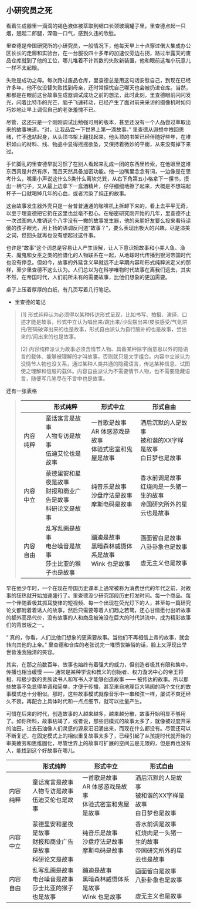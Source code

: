 ## 小研究员之死



看着生成器里一滴滴的褐色液体被萃取到细口长颈玻璃罐子里，里查德点起一只烟，翘起二郎腿，深吸一口气，感到久违的欣慰。

里查德是帝国研究所的小研究员，一般情况下，他每天早上十点穿过偌大集成办公区长长的走廊和实验台，在一台服役四十多年的加速仪旁边右拐，路过半露天的废品仓库就到了他的工位，哪儿堆着不计其数的失败新装置，他和眼前这堆小玩意儿一样不太起眼。

失败是成功之母。每次路过废品仓库，里查德总是用这句话安慰自己，到现在已经许多年，他不仅没替失败找到母亲，还时常担忧自己哪天也会被扔进仓库。当然，那都是在眼前这台故事生成器调试成功之前的想法，此时此刻，里查德眼前闪闪发光，闪着比特币的光芒，脑子飞速转动，已经产生了面对前来采访的摄像机时如何巧妙地让早上调侃自己的老张羞愧不已。

尽管，这还只是一个刚刚调试出勉强可用的版本，甚至还没有一个人品尝过萃取出来的故事味道。“对，让我品尝一下世界上第一滴故事。” 里查德从遐想中拽回思绪，忙不迭站起身，从头顶书架上翻找起来。他头顶的书架已经伴随好些年，在堆积如山的材料、线、物品中显得摇摇欲坠，又保持着微妙的平衡，从来没有掉下来过。

手忙脚乱的里查德早就习惯了在别人看起来乱成一团的东西里检索，在他眼里这堆东西真是井然有序，而且天然具备加密功能。他一边嘴里念念有词，一边像是在思考什么，嘴里小声说这什么S类什么离坎兑巽，从右下角第五小格拿下一摞书，摸出一柄勺子，又从最上边拿下一盒酒精片，仔仔细细地擦了起来，大概是不想端起杯子一口就喝掉几年的心血，或者污染了纯正的故事。

这台故事发生器外壳只是一台普普通通的咖啡机上拆卸下来的，看上去平平无奇，以至于理查德把它扔在这里也丝毫不担心。在秘密研究刚开始的几年，里查德不止一次试图向人推销这个八字没有一撇的故事发生器，他的亲朋好友要么投来看待读傻的孩子眼光，用上扬的语调反问道“故事？”，要么表现出极大的兴趣，尽是溢美之词，但回头就再也没有想起过这件事。

也许是“故事”这个词总是容易让人产生误解，让人下意识把故事和小美人鱼、渔夫、魔鬼和女巫之类的脸谱化的人物联系在一起，从地球时代传播到银河帝国时代也没有停息。但如今，故事的外延含义早就远不止早期内容和形式纯粹派定义的那样，至少里查德不这么认为。人们总以为在科学唯物时代故事在离我们远去，其实不然，在帝国时代，人们前所未有的需要故事，比他们想象的更加需要。

桌子上压着厚厚的白纸，有几页写着几行笔记。

- 里查德的笔记

> [1] 形式纯粹认为必须得以某种传达形式呈现，比如书写、拍摄、演绎、口述才能是故事，形式中立认为唱出来/跳出来/沙盘摆出来/皮肤感受/气氛烘托/密码破译出来的也是故事，形式自由派认为自行脑补的也是故事，尝出来的/闻出来的也是故事。
>
> [2] 内容纯粹派认为故事必须含情节人物、具备某种除字面意思以外的隐语言的载体、能够被理解的才叫故事，否则就只是文字组合。内容中立派认为没情节人物也没关系，通过某种人类共通的隐藏语言，传达某种信息、试图使之理解和信服的载体。内容自由派认为不需要情节人物，也不需要隐藏语言，随便写几笔尽在不言中也是故事。

还有一张表格

> |          | 形式纯粹                                                     | 形式中立                                                     | 形式自由                                                     |
> | -------- | ------------------------------------------------------------ | ------------------------------------------------------------ | ------------------------------------------------------------ |
> | 内容纯粹 | 童话寓言是故事<br />人物专访是故事<br />伍迪艾伦也是故事     | 一首歌是故事<br />AR 体感游戏是故事<br />体验式密室和鬼屋是故事 | 酒后沉默的人是故事<br />被和谐的XX字样是故事<br />白日梦也是故事 |
> | 内容中立 | 蒙德里安和星夜是故事<br />财报和商业广告是故事<br />科研论文是故事 | 纯音乐是故事<br />沙盘疗法是故事<br />摩斯电码是故事         | 香水前调是故事<br />红烧肉是一头猪一生的故事<br />帝国研究所外的星云也是故事 |
> | 内容自由 | 乱写乱画是故事<br />电台噪音是故事<br />莎士比亚的猴子也是故事 | 蹦迪是故事<br />黑暗森林威慑体系是故事<br />Wink 也是故事    | 画面留白是故事<br />八卦卦象也是故事<br /><br />虚无主义也是故事 |

早在他少年时，一个在现在帝国历史课本上通常被称为消费世代的年代之前，对故事的狂热就开始加速盛行了。里查德没少研究那段历史打发时间。每一个商品、每一个伴随着极其抓耳旋律的短视频、每一个出现在荧光灯下的人，甚至每一篇研究论文都附着着诱人的故事，然后只需要等着人们趋之若鹜，还心甘情愿付出听故事的额外高昂代价，没有故事的人和商品被淹没在巨大的时代洪流中，成为精彩故事们的背景板之一。

“ 真的，你看，人们比他们想象的更需要故事。当他们不再相信上帝的故事，就会转向其他的上帝。” 里查德和仓库的老张说完一堆愤世嫉俗的话，脸上又浮现出举世皆浊我独清的笑容。

其实，在那之前数百年，故事也始终有着强大的威力，但创造者极其有限和集中，传播也相当缓慢 —— 通常是某种学说和教义的创始者、权力漩涡中心的帝王将相、和极少数的贵族读书人和写书人才能够创造故事 —— 被传达的故事。所以那些故事不免显得单调和简单，才便于传播，甚至来自地理巨大隔阂的两个文化的故事模式也十分相似。那时，这些故事模式就像音乐中一串和弦一样，屡试不爽还经久不衰，再配合上具体时代和一点点细节，就可以批量产生。

可惜在后来的时代，创造故事的人越来越多，越来越分散，故事开始明显不够用了。如你所料，故事枯竭了，或者说，那些旧模式的故事太多了，就像被过度开采的油田，过去石油像人们灵感的源泉汩汩涌出来，而现在什么都没有。尽管还可以不断复述，在固定模式上的相似重复故事太多了，已经引起了从孩提时代就开始的审美疲劳和思维固化，尽管世界上的故事可扩展的空间云是无限的，但是再也没有人，能找到这个好故事在哪儿。



|          | 形式纯粹                                                     | 形式中立                                                     | 形式自由                                                     |
| -------- | ------------------------------------------------------------ | ------------------------------------------------------------ | ------------------------------------------------------------ |
| 内容纯粹 | 童话寓言是故事<br />人物专访是故事<br />伍迪艾伦也是故事     | 一首歌是故事<br />AR 体感游戏是故事<br />体验式密室和鬼屋是故事 | 酒后沉默的人是故事<br />被和谐的XX字样是故事<br />白日梦也是故事 |
| 内容中立 | 蒙德里安和星夜是故事<br />财报和商业广告是故事<br />科研论文是故事 | 纯音乐是故事<br />沙盘疗法是故事<br />摩斯电码是故事         | 香水前调是故事<br />红烧肉是一头猪一生的故事<br />帝国研究所外的星云也是故事 |
| 内容自由 | 乱写乱画是故事<br />电台噪音是故事<br />莎士比亚的猴子也是故事 | 蹦迪是故事<br />黑暗森林威慑体系是故事<br />Wink 也是故事    | 画面留白是故事<br />八卦卦象也是故事<br /><br />虚无主义也是故事 |